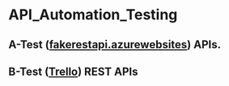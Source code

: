 # API_Automation_Testing


## A-Test ([fakerestapi.azurewebsites](https://fakerestapi.azurewebsites.net/index.html)) APIs.
## B-Test ([Trello](https://trello.com/)) REST APIs



